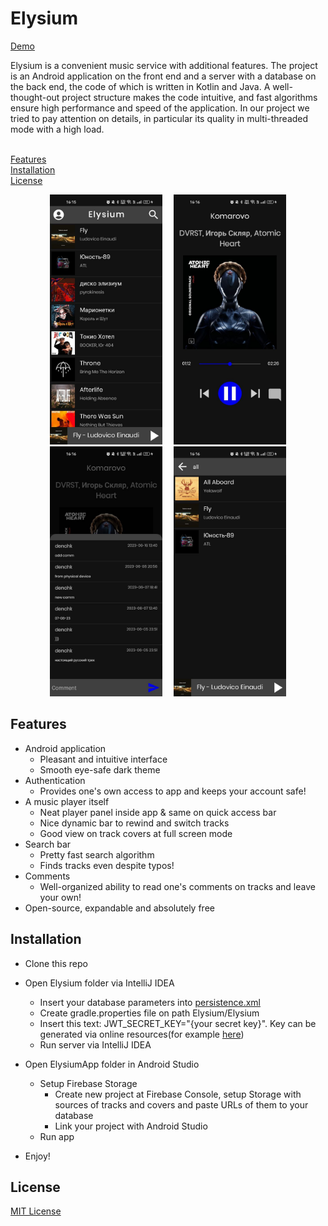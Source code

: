 # Elysium 

[Demo](https://youtu.be/IwAC8IK5skc)

Elysium is a convenient music service with additional features.
The project is an Android application on the front end and a server with
a database on the back end, the code of which is written in Kotlin and Java.
A well-thought-out project structure makes the code intuitive, 
and fast algorithms ensure high performance and speed of the application. 
In our project we tried to pay attention on details, in particular its quality 
in multi-threaded mode with a high load.<br/><br/>

[Features](#Features)<br/>
[Installation](#Installation)<br/>
[License](#License)<br/>

<p align="middle">
  <img src="https://github.com/ElysiumHSE/Elysium/blob/release/Screenshots/mainPage.jpg" height="400" hspace="7" />
  <img src="https://github.com/ElysiumHSE/Elysium/blob/release/Screenshots/fullTrack.jpg" height="400" hspace="7" />
  <img src="https://github.com/ElysiumHSE/Elysium/blob/release/Screenshots/comments.jpg" height="400" hspace="7" /> 
  <img src="https://github.com/ElysiumHSE/Elysium/blob/release/Screenshots/search.jpg" height="400" hspace="7" />
</p>

## Features
* Android application
   * Pleasant and intuitive interface
   * Smooth eye-safe dark theme
* Authentication
   * Provides one's own access to app and keeps your account safe!
* A music player itself
   * Neat player panel inside app & same on quick access bar
   * Nice dynamic bar to rewind and switch tracks
   * Good view on track covers at full screen mode
* Search bar
   * Pretty fast search algorithm
   * Finds tracks even despite typos!
* Comments
   * Well-organized ability to read one's comments on tracks and leave your own!
* Open-source, expandable and absolutely free

## Installation
* Clone this repo
* Open Elysium folder via IntelliJ IDEA 
   * Insert your database parameters into 
[persistence.xml](https://github.com/ElysiumHSE/Elysium/blob/release/Elysium/src/main/resources/META-INF/persistence.xml)
   * Create gradle.properties file on path Elysium/Elysium
   * Insert this text: JWT_SECRET_KEY="{your secret key}". Key can be generated via online resources(for example [here](https://generate-random.org/encryption-key-generator?count=1&bytes=32&cipher=aes-256-cbc&string=&password=))
   * Run server via IntelliJ IDEA

* Open ElysiumApp folder in Android Studio
  * Setup Firebase Storage
    * Create new project at Firebase Console, setup Storage with sources of tracks and covers and paste URLs of them to your database
    * Link your project with Android Studio
  * Run app
* Enjoy!

## License
[MIT License](https://github.com/ElysiumHSE/Elysium/blob/master/LICENSE)
